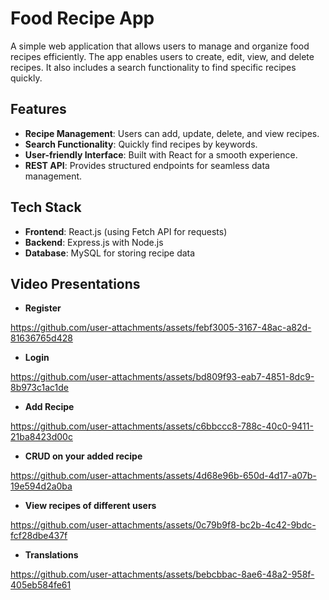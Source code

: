 
# Food Recipe App

A simple web application that allows users to manage and organize food recipes efficiently. The app enables users to create, edit, view, and delete recipes. It also includes a search functionality to find specific recipes quickly.

## Features

- **Recipe Management**: Users can add, update, delete, and view recipes.  
- **Search Functionality**: Quickly find recipes by keywords.  
- **User-friendly Interface**: Built with React for a smooth experience.  
- **REST API**: Provides structured endpoints for seamless data management.  

## Tech Stack

- **Frontend**: React.js (using Fetch API for requests)  
- **Backend**: Express.js with Node.js  
- **Database**: MySQL for storing recipe data  

## Video Presentations

- **Register**
  

https://github.com/user-attachments/assets/febf3005-3167-48ac-a82d-81636765d428


- **Login**
  

https://github.com/user-attachments/assets/bd809f93-eab7-4851-8dc9-8b973c1ac1de


- **Add Recipe**
  

https://github.com/user-attachments/assets/c6bbccc8-788c-40c0-9411-21ba8423d00c


- **CRUD on your added recipe**
  

https://github.com/user-attachments/assets/4d68e96b-650d-4d17-a07b-19e594d2a0ba


- **View recipes of different users**
  

https://github.com/user-attachments/assets/0c79b9f8-bc2b-4c42-9bdc-fcf28dbe437f


- **Translations**
  


https://github.com/user-attachments/assets/bebcbbac-8ae6-48a2-958f-405eb584fe61

